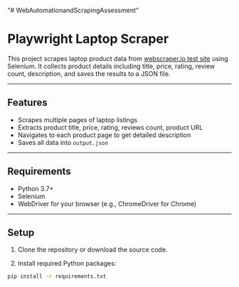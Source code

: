 "# WebAutomationandScrapingAssessment" 
# Playwright Laptop Scraper

This project scrapes laptop product data from [webscraper.io test site](https://webscraper.io/test-sites/e-commerce/allinone/computers/laptops) using Selenium. It collects product details including title, price, rating, review count, description, and saves the results to a JSON file.

---

## Features

- Scrapes multiple pages of laptop listings
- Extracts product title, price, rating, reviews count, product URL
- Navigates to each product page to get detailed description
- Saves all data into `output.json`

---

## Requirements

- Python 3.7+
- Selenium
- WebDriver for your browser (e.g., ChromeDriver for Chrome)

---

## Setup

1. Clone the repository or download the source code.

2. Install required Python packages:

```bash
pip install -r requirements.txt
